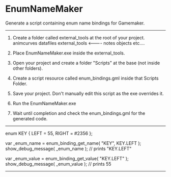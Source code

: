 # EnumNameMaker
Generate a script containing enum name bindings for Gamemaker.

-----------

1. Create a folder called external_tools at the root of your project.
    animcurves
    datafiles
    external_tools      <---- 
    notes
    objects
    etc....
   
2. Place EnumNameMaker.exe inside the external_tools.

3. Open your project and create a folder "Scripts" at the base (not inside other folders).

4. Create a script resource called enum_bindings.gml inside that Scripts Folder.

5. Save your project. Don't manually edit this script as the exe overrides it.

6. Run the EnumNameMaker.exe

7. Wait until completion and check the enum_bindings.gml for the generated code.

-----------

enum KEY
{
  LEFT = 55,
  RIGHT = #2356
};

var _enum_name = enum_binding_get_name( "KEY", KEY.LEFT );
show_debug_message( _enum_name ); // prints "KEY.LEFT"

var _enum_value = enum_binding_get_value( "KEY.LEFT" );
show_debug_message( _enum_value ); // prints 55

-----------
